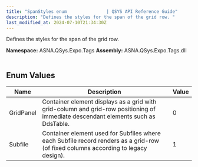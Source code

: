 ```yaml
---
title: "SpanStyles enum               | QSYS API Reference Guide"
description: "Defines the styles for the span of the grid row. "
last_modified_at: 2024-07-10T21:34:30Z
---
```


Defines the styles for the span of the grid row.

**Namespace:** ASNA.QSys.Expo.Tags
**Assembly:** ASNA.QSys.Expo.Tags.dll
<br>
<br>

## Enum Values

| Name | Description | Value
| --- | --- | --- 
| GridPanel | Container element displays as a grid with grid-column and grid-row positioning of immediate descendant elements such as DdsTable. | 0 |
| Subfile | Container element used for Subfiles where each Subfile record renders as a grid-row (of fixed columns according to legacy design). | 1 |
